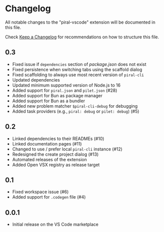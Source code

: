 # Changelog

All notable changes to the "piral-vscode" extension will be documented in this file.

Check [Keep a Changelog](http://keepachangelog.com/) for recommendations on how to structure this file.

## 0.3

- Fixed issue if `dependencies` section of *package.json* does not exist
- Fixed persistence when switching tabs using the scaffold dialog
- Fixed scaffolding to always use most recent version of `piral-cli`
- Updated dependencies
- Updated minimum supported version of Node.js to 16
- Added support for `piral.json` and `pilet.json` (#28)
- Added support for Bun as package manager
- Added support for Bun as a bundler
- Added new problem matcher `$piral-cli-debug` for debugging
- Added task providers (e.g., `piral: debug` or `pilet: debug`) (#5)

## 0.2

- Linked dependencies to their READMEs (#10)
- Linked documentation pages (#11)
- Changed to use / prefer local `piral-cli` instance (#12)
- Redesigned the create project dialog (#13)
- Automated releases of the extension
- Added Open VSX registry as release target

## 0.1

- Fixed workspace issue (#6)
- Added support for `.codegen` file (#4)

## 0.0.1

- Initial release on the VS Code marketplace
